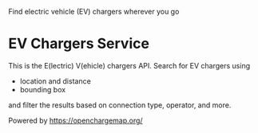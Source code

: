 Find electric vehicle (EV) chargers wherever you go 

# EV Chargers Service

This is the E(lectric) V(ehicle) chargers API. Search for EV chargers using 
- location and distance
- bounding box

and filter the results based on connection type, operator, and more.

Powered by https://openchargemap.org/
